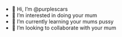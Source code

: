 - 👋 Hi, I’m @purplescars
- 👀 I’m interested in doing your mum
- 🌱 I’m currently learning your mums pussy
- 💞️ I’m looking to collaborate with your mum

<!---
purplescars/purplescars is a ✨ special ✨ repository because its `README.md` (this file) appears on your GitHub profile.
You can click the Preview link to take a look at your changes.
--->
